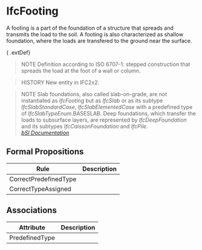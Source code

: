 IfcFooting
==========
A footing is a part of the foundation of a structure that spreads and
transmits the load to the soil. A footing is also characterized as shallow
foundation, where the loads are transfered to the ground near the surface.  
  
{ .extDef}  
> NOTE  Definition according to ISO 6707-1: stepped construction that spreads
> the load at the foot of a wall or column.  
  
> HISTORY  New entity in IFC2x2.  
  
> NOTE  Slab foundations, also called slab-on-grade, are not instantiated as
> _IfcFooting_ but as _IfcSlab_ or as its subtype _IfcSlabStandardCase_,
> _IfcSlabElementedCase_ with a predefined type of _IfcSlabTypeEnum_.BASESLAB.
> Deep foundations, which transfer the loads to subsurface layers, are
> represented by _IfcDeepFoundation_ and its subtypes _IfcCaissonFoundation_
> and _IfcPile_.  
[ _bSI
Documentation_](https://standards.buildingsmart.org/IFC/DEV/IFC4_2/FINAL/HTML/schema/ifcstructuralelementsdomain/lexical/ifcfooting.htm)


Formal Propositions
-------------------
| Rule                  | Description   |
|-----------------------|---------------|
| CorrectPredefinedType |               |
| CorrectTypeAssigned   |               |

Associations
------------
| Attribute      | Description   |
|----------------|---------------|
| PredefinedType |               |

